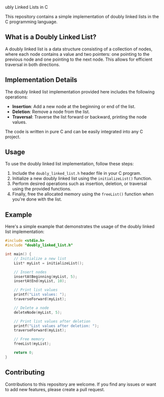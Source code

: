 
ubly Linked Lists in C

This repository contains a simple implementation of doubly linked lists in the C programming language.

## What is a Doubly Linked List?

A doubly linked list is a data structure consisting of a collection of nodes, where each node contains a value and two pointers: one pointing to the previous node and one pointing to the next node. This allows for efficient traversal in both directions.

## Implementation Details

The doubly linked list implementation provided here includes the following operations:

- **Insertion**: Add a new node at the beginning or end of the list.
- **Deletion**: Remove a node from the list.
- **Traversal**: Traverse the list forward or backward, printing the node values.

The code is written in pure C and can be easily integrated into any C project.

## Usage

To use the doubly linked list implementation, follow these steps:

1. Include the `doubly_linked_list.h` header file in your C program.
2. Initialize a new doubly linked list using the `initializeList()` function.
3. Perform desired operations such as insertion, deletion, or traversal using the provided functions.
4. Finally, free the allocated memory using the `freeList()` function when you're done with the list.

## Example

Here's a simple example that demonstrates the usage of the doubly linked list implementation:

```c
#include <stdio.h>
#include "doubly_linked_list.h"

int main() {
    // Initialize a new list
    List* myList = initializeList();

    // Insert nodes
    insertAtBeginning(myList, 5);
    insertAtEnd(myList, 10);

    // Print list values
    printf("List values: ");
    traverseForward(myList);

    // Delete a node
    deleteNode(myList, 5);

    // Print list values after deletion
    printf("List values after deletion: ");
    traverseForward(myList);

    // Free memory
    freeList(myList);

    return 0;
}
```

## Contributing

Contributions to this repository are welcome. If you find any issues or want to add new features, please create a pull request.


